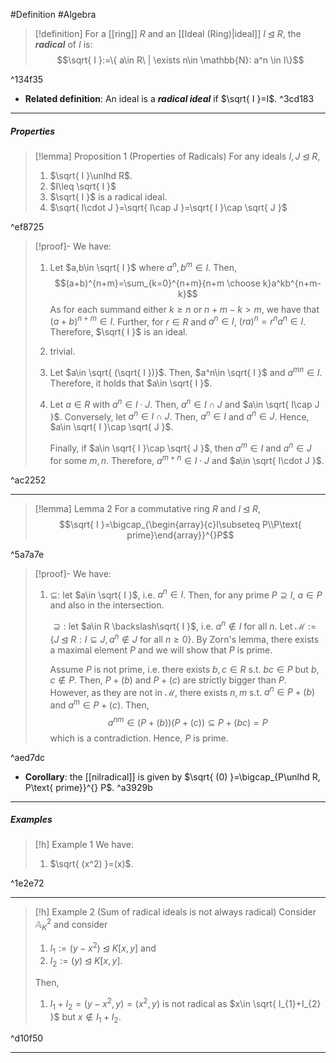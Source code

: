 #Definition #Algebra 

> [!definition]
> For a [[ring]] $R$ and an [[Ideal (Ring)|ideal]] $I\unlhd R$, the ***radical*** of $I$ is: $$\sqrt{ I }:=\{ a\in R\ | \exists n\in \mathbb{N}: a^n \in I\}$$

^134f35

- **Related definition**: An ideal is a ***radical ideal*** if $\sqrt{ I }=I$. ^3cd183
---
##### Properties
> [!lemma] Proposition 1 (Properties of Radicals)
> For any ideals $I,J\unlhd R$,
> 1. $\sqrt{ I }\unlhd R$. 
> 2. $I\leq \sqrt{ I }$
> 3. $\sqrt{ I }$ is a radical ideal.
> 4. $\sqrt{ I\cdot J }=\sqrt{ I\cap J }=\sqrt{ I }\cap \sqrt{ J }$

^ef8725

> [!proof]-
> We have:
> 1. Let $a,b\in \sqrt{ I }$ where $a^n,b^m\in I$. Then, $$(a+b)^{n+m}=\sum_{k=0}^{n+m}{n+m \choose k}a^kb^{n+m-k}$$As for each summand either $k\geq n$ or $n+m-k>m$, we have that $(a+b)^{n+m}\in I$. Further, for $r\in R$ and $a^n\in I$, $(ra)^n=r^na^n\in I$. Therefore, $\sqrt{ I }$ is an ideal.
> 2. trivial.
> 3. Let $a\in \sqrt{  (\sqrt{ I })}$. Then, $a^n\in \sqrt{ I }$ and $a^{mn}\in I$. Therefore, it holds that $a\in \sqrt{ I }$.
> 4. Let $a\in R$ with $a^n\in I\cdot J$. Then, $a^n\in I\cap J$ and $a\in \sqrt{ I\cap J }$. Conversely, let $a^n\in I\cap J$. Then, $a^n\in I$ and $a^n\in J$. Hence, $a\in \sqrt{ I }\cap \sqrt{ J }$. 
>    
>    Finally, if $a\in \sqrt{ I }\cap \sqrt{ J }$, then $a^m\in I$ and $a^{n}\in J$ for some $m,n$. Therefore, $a^{m+n}\in I\cdot J$ and $a\in \sqrt{ I\cdot J }$. 

^ac2252

---
> [!lemma] Lemma 2
> For a commutative ring $R$ and $I\unlhd R$, 
> $$\sqrt{ I }=\bigcap_{\begin{array}{c}I\subseteq P\\P\text{ prime}\end{array}}^{}P$$

^5a7a7e

> [!proof]-
> We have:
> 1. $\subseteq$: let $a\in \sqrt{ I }$, i.e. $a^n\in I$. Then, for any prime $P\supseteq I$, $a\in P$ and also in the intersection.
>    
>    $\supseteq:$ let $a\in R \backslash\sqrt{ I }$, i.e. $a^n\notin I$ for all $n$. Let $\mathcal{M}:=\{ J\unlhd R:I\subseteq J, a^n\notin J\text{ for all }n\geq 0 \}$. By Zorn's lemma, there exists a maximal element $P$ and we will show that $P$ is prime. 
>    
>    Assume $P$ is not prime, i.e. there exists $b,c\in R$ s.t. $bc\in P$ but $b,c\notin P$. Then, $P+(b)$ and $P+(c)$ are strictly bigger than $P$. However, as they are not in $\mathcal{M}$, there exists $n,m$ s.t. $a^n\in P+(b)$ and $a^m\in P+(c)$. Then, $$a^{nm}\in(P+(b))(P+(c))\subseteq P+(bc)=P$$which is a contradiction. Hence, $P$ is prime.

^aed7dc

- **Corollary**: the [[nilradical]] is given by $\sqrt{ (0) }=\bigcap_{P\unlhd R, P\text{ prime}}^{} P$. ^a3929b
---
##### Examples
> [!h] Example 1
> We have:
> 1. $\sqrt{ (x^2) }=(x)$.

^1e2e72

---
> [!h] Example 2 (Sum of radical ideals is not always radical)
> Consider $\mathbb{A}^2_{K}$ and consider 
> 1. $I_{1}:=(y-x^{2})\unlhd K[x,y]$ and 
> 2. $I_{2}:=(y)\unlhd K[x,y]$.
> 
> Then,
> 1. $I_{1}+I_{2}=(y-x^{2},y)=(x^{2},y)$ is not radical as $x\in \sqrt{ I_{1}+I_{2} }$ but $x\notin I_{1}+I_{2}$.

^d10f50

---
